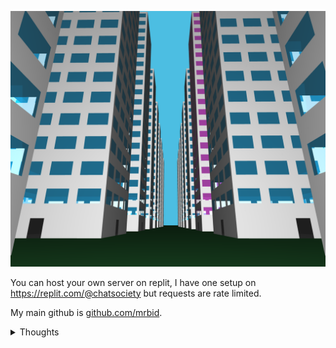 [![screenshot of chat society](https://raw.githubusercontent.com/chatsociety/chatsociety.github.io/main/cs.png)](https://ChatSociety.org)

You can host your own server on replit, I have one setup on https://replit.com/@chatsociety but requests are rate limited.

My main github is [github.com/mrbid](https://github.com/mrbid).

<details>
    <summary>Thoughts</summary>
- Allow drawing on walls using GL_LINES arrays of points at equal distances from each other, one draw call for all player squiggles unless player can customize the `glLineWidth()` or color?<br>
- VOIP?
</details>
